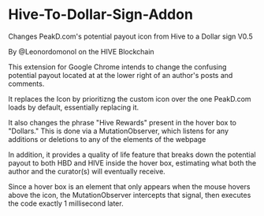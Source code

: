 # Hive-To-Dollar-Sign-Addon
Changes PeakD.com's potential payout icon from Hive to a Dollar sign
V0.5

By @Leonordomonol on the HIVE Blockchain

This extension for Google Chrome intends to change the confusing potential payout located at at the lower right of an author's posts and comments. 


It replaces the Icon by prioritizng the custom icon over the one PeakD.com loads by default, essentially replacing it.

It also changes the phrase "Hive Rewards" present in the hover box to "Dollars." This is done via a MutationObserver, which listens for any additions or deletions to any of the elements of the webpage

In addition, it provides a quality of life feature that breaks down the potential payout to both HBD and HIVE inside the hover box, estimating what both the author and the curator(s) will eventually receive.

Since a hover box is an element that only appears when the mouse hovers above the icon, the MutationObserver intercepts that signal, then executes the code exactly 1 millisecond later.


